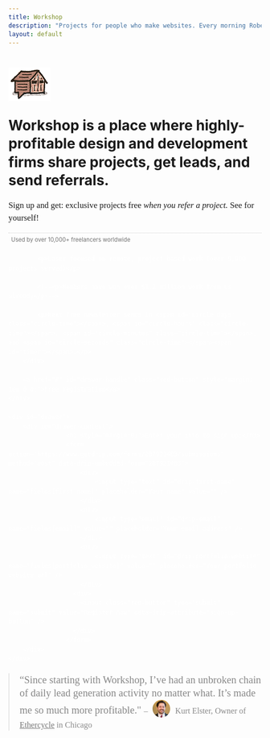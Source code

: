 ```yaml
---
title: Workshop
description: "Projects for people who make websites. Every morning Robert finds the top 6 job posts for project-seeking website designers."
layout: default
---
```


<script src="http://code.jquery.com/jquery-1.9.1.js"></script>
<script src="http://code.jquery.com/jquery-migrate-1.1.0.js"></script>
<script>
$(document).ready(function () {
    var expanded = false;
    $("#drawer-handle").click(function () {
				
        if (expanded = !expanded) {
					$(function () {
						$("#large-optin-container").animate({height:'220'});
						$("#drawer-content").animate({ "margin-right": 0 }, "slow");
						$("#slide-out").animate({ "margin-left": -550 }, "fast");
					});
        } else {
            $("#drawer-content").animate({ "margin-right": -550 }, "slow");
        }
    });
});
</script>

<script>
function getNextDayOfWeek(date, dayOfWeek, hour) {
      var resultDate = new Date(date.getTime());
    resultDate.setDate(date.getDate() + (7 + dayOfWeek - date.getDay()) % 7);
   resultDate.setHours(hour,0,0,0);
    return resultDate;
}

var countDownDate = getNextDayOfWeek(new Date(),5,17);

// Update the count down every 1 second
  var x = setInterval(function() {

  // Get todays date and time
  var now = new Date().getTime();

  // Find the distance between now an the count down date
  var distance = countDownDate - now;

  // Time calculations for days, hours, minutes and seconds
  var days = Math.floor(distance / (1000 * 60 * 60 * 24)).toString();
  var hours = Math.floor((distance % (1000 * 60 * 60 * 24)) / (1000 * 60 * 60)).toString();
  var minutes = Math.floor((distance % (1000 * 60 * 60)) / (1000 * 60)).toString();
  var seconds = Math.floor((distance % (1000 * 60)) / 1000).toString();

  // Display the result in the element with id="timer"
  document.getElementById("circle-days").innerHTML = days + " <div class='timer-font'>days</div>";
  document.getElementById("circle-hours").innerHTML = hours + " <div class='timer-font'>hrs</div>";
  document.getElementById("circle-minutes").innerHTML = minutes + " <div class='timer-font'>mins</div>";
  document.getElementById("circle-seconds").innerHTML = seconds + " <div class='timer-font'>secs</div>";

  // If the count down is finished, write some text 
  if (distance < 0) {
    clearInterval(x);
    document.getElementById("timer").innerHTML = "EXPIRED";
  }
}, 1000);
</script>

<style>
.fun-facts {
	max-width: 550px; 
}
.fun-facts p {
	max-width: 550px;
	border-top: 1px dotted #ccc;
	font-size: 80%;
	padding: .55em .5em;
	margin: 0;
	color: #717171;
}
a.red-button, input[type="submit"].red-button {
	background-color:#E66125;
	color: #FFF;
	font-weight: 500;
	padding: .3em 1em .4em;
	border-radius: .35em;
	margin: .5em 0 0;
	text-decoration: none;
	display: inline-block;
	letter-spacing: .1;
	font-size: 105%;
	text-transform: normal;
}
.note {
	font-size: 90%; 
	color: #717171; 
	font-family: Georgia;
}

blockquote {
	max-width: 750px;
	margin: 0 auto 5em;
	font-family: Georgia;
	font-size: 145%;
	font-weight: 200;
	color: #888;
}

.timer-font {
	display: inline;
	margin: 0;
	padding: 0;
}

input[type="submit"] {
	text-transform: none;
	letter-spacing: 0;
}

input[type="text"], input[type="email"] {
	max-width:100%;
	display: block;
	box-sizing: border-box;
	font-size: 100%;
	margin: .5em 0;
	border: 1px solid #ccc;
	background-color: #FFF;
	padding: .5em .5em;
}

input::placeholder {
	color: #717171;
}

#large-optin-container {
    width: 100%;
    margin: 0;
    position: relative;
    color: white;
    padding: 0;
		height: auto;
		overflow: hidden;
}
#drawer {
    position: absolute;
    right: 0;
    top: 0;
    height: 100%;
    overflow-x: hidden; /* Needed for initial hidden state */
}
#drawer > div {
    height: 100%;
    border-left: 10px solid white;
    float: left;
}

#drawer-content {
    width: 550px;
    margin-right: -550px; /* -width */
    background-color: #FFF;
}
#drawer-content > p {

}

@media screen and (max-width: 900px) { 
	#large-optin-container {
		visibility: hidden;
		display: none;
	}
	
	#mobile-optin-container {
		visibility: visible;
	}
}

@media screen and (min-width: 900px) { 
	#large-optin-container {
		visibility: visible;

	}
	
	#mobile-optin-container {
		visibility: hidden;
		display: none;
	}
}


</style>

<div markdown="1" style="max-width: 550px; margin: 0 auto 1em; padding: 2em 0; line-height: 1.3;">
	
<!--<span style="float:right;"><a style="font-weight: 300; color: #717171;	font-family: Georgia;" href="/manifesto/">Manifesto</a></span>-->
	
<img src="./images/workshop-place.png" style="max-width:100%; margin: 0 0 -1em;">
	
# Workshop is a place where highly-profitable design and development firms share projects, get leads, and send referrals.

<p style="font-size: 120%; margin: 1em 0; font-family: Georgia; font-weight: 100; line-height: 1.5;">Sign up and get: exclusive projects free <em>when you refer a project.</em> See for yourself!</p>

<div id="large-optin-container">
	<div id="slide-out">
		<div class="fun-facts">
			<p>Used by over 10,000+ freelancers worldwide</p>

			<p>Laser focused on remote, project-based work (over 9,000 projects served)</p>

			<!--<p>Members have won over $1.2 million work from us already</p>-->

			<p>Next free newsletter sends in <span id="circle-days" class="circle-time"></span>, <span id="circle-hours" class="circle-time"></span>, <span id="circle-minutes" class="circle-time"></span>, and <span id="circle-seconds" class="circle-time"></span><span id="timer"></span>.</p>
		</div>
		
		<a href="#" id="drawer-handle" class="red-button" style="margin: 1em 0 0;">Free registration</a>
	</div>
	
	<div id="drawer">
	    <div id="drawer-content">
					<h3 style="margin:0;">Enter your info to sign up:</h3>
					<form action="https://www.getdrip.com/forms/287921483/submissions" method="post" data-drip-embedded-form="287921483">
					    <div>
					        <input type="text" id="drip-first-name" name="fields[first_name]" placeholder="Your name" value="" />
					    </div>
					    <div>
					        <input type="email" id="drip-email" name="fields[email]" value="" placeholder="Your email address" />
					    </div>
					    <div>
					        <input type="text" id="drip-portfolio-website" name="fields[portfolio_website]" value="" placeholder="Your portfolio website url" />
					    </div>
					  <div>
					    <input class="red-button" type="submit" name="submit" value="Register now" data-drip-attribute="sign-up-button" />
					  </div>
					</form>
	    </div>
	</div>
</div>

<div id="mobile-optin-container">
	<div class="fun-facts">
		<p>Used by over 10,000+ freelancers worldwide</p>

		<p>Laser focused on remote, project-based work (over 9,000 projects served)</p>

		<!--<p>Members have won over $1.2 million work from us already</p>-->

		<p>Next free newsletter sends in this Friday!</p>
	</div>
	
	<h3 style="margin:1em 0 0; padding: .25em;">Enter your info to sign up:</h3>
	<form action="https://www.getdrip.com/forms/287921483/submissions" method="post" data-drip-embedded-form="287921483">
	    <div>
	        <input type="text" id="drip-first-name" name="fields[first_name]" placeholder="Your name" value="" />
	    </div>
	    <div>
	        <input type="email" id="drip-email" name="fields[email]" value="" placeholder="Your email address" />
	    </div>
	    <div>
	        <input type="text" id="drip-portfolio-website" name="fields[portfolio_website]" value="" placeholder="Your portfolio website url" />
	    </div>
	  <div>
	    <input class="red-button" type="submit" name="submit" value="Register now" data-drip-attribute="sign-up-button" />
	  </div>
	</form>
</div>

<p class="note">To maintain quality, we reserve the right to close/refuse registration at any time.</p>

</div>

> &ldquo;Since starting with Workshop, I’ve had an unbroken chain of daily lead generation activity no matter what. It’s made me so much more profitable." <span style="font-size: 80%;">– <img src="./images/kurt.jpeg" style="width:35px; border-radius: 35px; height: 35px; vertical-align: -.5em; margin: 0 .35em;"> Kurt Elster, Owner of <a href="http://ethercycle.com" style="color:#777;">Ethercycle</a> in Chicago</span>


